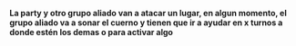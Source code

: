 **La party y otro grupo aliado van a atacar un lugar, en algun momento, el grupo aliado va a sonar el cuerno y tienen que ir a ayudar en x turnos a donde estén los demas o para activar algo**